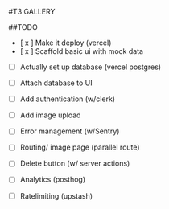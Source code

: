 #T3 GALLERY


##TODO

- [ x ] Make it deploy (vercel)
- [ x ] Scaffold basic ui with mock data
- [  ] Actually set up database (vercel postgres)
- [  ] Attach database to UI
- [  ] Add authentication (w/clerk)
- [  ] Add image upload
- [  ] Error management (w/Sentry)
- [  ] Routing/ image page (parallel route)
- [  ] Delete button (w/ server actions)
- [  ] Analytics (posthog)
- [  ] Ratelimiting (upstash)

